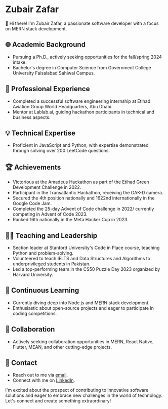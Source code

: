 # Zubair Zafar

👋 Hi there! I'm Zubair Zafar, a passionate software developer with a focus on MERN stack development.

## 🌐 Academic Background

- Pursuing a Ph.D., actively seeking opportunities for the fall/spring 2024 intake.
- Bachelor's degree in Computer Science from Government College University Faisalabad Sahiwal Campus.

## 💼 Professional Experience

- Completed a successful software engineering internship at Etihad Aviation Group World Headquarters, Abu Dhabi.
- Mentor at Lablab.ai, guiding hackathon participants in technical and business aspects.

## 💡 Technical Expertise

- Proficient in JavaScript and Python, with expertise demonstrated through solving over 200 LeetCode questions.

## 🏆 Achievements

- Victorious at the Amadeus Hackathon as part of the Etihad Green Development Challenge in 2022.
- Participant in the Transatlantic Hackathon, receiving the OAK-D camera.
- Secured the 4th position nationally and 1622nd internationally in the Google Code Jam.
- Completed the 25-day Advent of Code challenge in 2022/ currently competing in Advent of Code 2023.
- Ranked 16th nationally in the Meta Hacker Cup in 2023.

## 👨‍🏫 Teaching and Leadership

- Section leader at Stanford University's Code in Place course, teaching Python and problem-solving.
- Volunteered to teach IELTS and Data Structures and Algorithms to underprivileged students in Pakistan.
- Led a top-performing team in the CS50 Puzzle Day 2023 organized by Harvard University.

## 🚀 Continuous Learning

- Currently diving deep into Node.js and MERN stack development.
- Enthusiastic about open-source projects and eager to participate in coding competitions.

## 🤝 Collaboration

- Actively seeking collaboration opportunities in MERN, React Native, Flutter, MEAN, and other cutting-edge projects.

## 📧 Contact

- Reach out to me via [email](mailto:zubairzafar480@gmail.com).
- Connect with me on [LinkedIn](https://www.linkedin.com/in/zubair480).

I'm excited about the prospect of contributing to innovative software solutions and eager to embrace new challenges in the world of technology. Let's connect and create something extraordinary!
